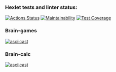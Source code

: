 ### Hexlet tests and linter status:
[![Actions Status](https://github.com/blizneci/python-project-lvl1/workflows/hexlet-check/badge.svg)](https://github.com/blizneci/python-project-lvl1/actions) [![Maintainability](https://api.codeclimate.com/v1/badges/77c9d0297ea0ce915756/maintainability)](https://codeclimate.com/github/blizneci/python-project-lvl1/maintainability) [![Test Coverage](https://api.codeclimate.com/v1/badges/77c9d0297ea0ce915756/test_coverage)](https://codeclimate.com/github/blizneci/python-project-lvl1/test_coverage)

### Brain-games
[![asciicast](https://asciinema.org/a/EMedKFYSkzuZclmG7XBYjqbiI.svg)](https://asciinema.org/a/EMedKFYSkzuZclmG7XBYjqbiI)

### Brain-calc
[![asciicast](https://asciinema.org/a/cvIvJRDY7nyUF4RcgpylNhkka.svg)](https://asciinema.org/a/cvIvJRDY7nyUF4RcgpylNhkka)
